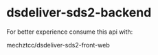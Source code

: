 # dsdeliver-sds2-backend

For better experience consume this api with:

mechztcc/dsdeliver-sds2-front-web
